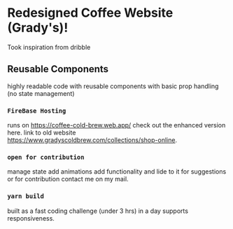# Redesigned Coffee Website (Grady's)!

Took inspiration from dribble

## Reusable Components

highly readable code with reusable components with basic prop handling (no state management)

### `FireBase Hosting`

runs on https://coffee-cold-brew.web.app/ check out the enhanced version here.
link to old website https://www.gradyscoldbrew.com/collections/shop-online.

### `open for contribution`

manage state
add animations
add functionality and lide to it
for suggestions or for contribution contact me on my mail.

### `yarn build`

built as a fast coding challenge (under 3 hrs) in a day supports responsiveness.

